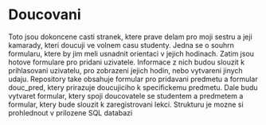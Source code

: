 # Doucovani
Toto jsou dokoncene casti stranek, ktere prave delam pro moji sestru a jeji kamarady, kteri doucuji ve volnem casu studenty.
Jedna se o souhrn formularu, ktere by jim meli usnadnit orientaci v jejich hodinach.
Zatim jsou hotove formulare pro pridani uzivatele. Informace z nich budou slouzit k prihlasovani uzivatelu, pro zobrazeni jejich hodin, nebo vytvareni jinych udaju.
Repository take obsahuje formular pro pridavani predmetu a formular douc_pred, ktery prirazuje doucujiciho k specifickemu predmetu.
Dale budu vytvaret formular, ktery spoji doucovatele se studentem a predmetem a formular, ktery bude slouzit k zaregistrovani lekci.
Strukturu je mozne si prohlednout v prilozene SQL databazi
